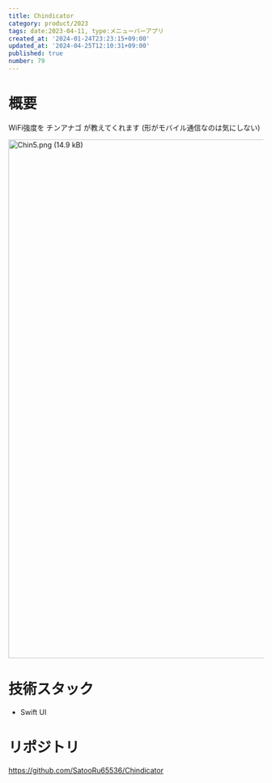 ```yaml
---
title: Chindicator
category: product/2023
tags: date:2023-04-11, type:メニューバーアプリ
created_at: '2024-01-24T23:23:15+09:00'
updated_at: '2024-04-25T12:10:31+09:00'
published: true
number: 79
---
```


# 概要
WiFi強度を チンアナゴ が教えてくれます
(形がモバイル通信なのは気にしない)

<img width="1025" alt="Chin5.png (14.9 kB)" src="https://img.esa.io/uploads/production/attachments/21347/2024/01/24/148142/654c8126-fdd7-4969-a2d5-f3e9a94c8490.png">

# 技術スタック
- Swift UI

# リポジトリ
https://github.com/SatooRu65536/Chindicator

